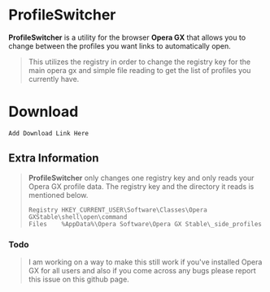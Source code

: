 # ProfileSwitcher

**ProfileSwitcher** is a utility for the browser **Opera GX** that allows you to change between the profiles you want links to automatically open.

> This utilizes the registry in order to change the registry key for the main opera gx and simple file reading to get the list of profiles you currently have.

>
# Download
```
Add Download Link Here
```
## Extra Information

> **ProfileSwitcher** only changes one registry key and only reads your Opera GX profile data.
> The registry key and the directory it reads is mentioned below.
> ```
> Registry HKEY_CURRENT_USER\Software\Classes\Opera GXStable\shell\open\command
> Files    %AppData%\Opera Software\Opera GX Stable\_side_profiles
> ```

### Todo
> I am working on a way to make this still work if you've installed Opera GX for all users and also if you come across any bugs please report this issue on this github page.
